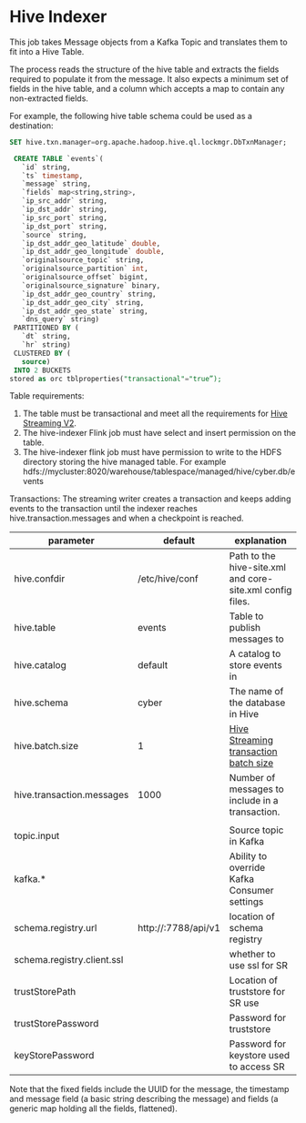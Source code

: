 # Hive Indexer

This job takes Message objects from a Kafka Topic and translates them to fit into a Hive Table.

The process reads the structure of the hive table and extracts the fields required to populate it from the message. It also expects a minimum set of fields in the hive table, and a column which accepts a map to contain any non-extracted fields.

For example, the following hive table schema could be used as a destination:
```SQL
SET hive.txn.manager=org.apache.hadoop.hive.ql.lockmgr.DbTxnManager;

 CREATE TABLE `events`(                             
   `id` string,                                     
   `ts` timestamp,                                  
   `message` string,                                
   `fields` map<string,string>,                     
   `ip_src_addr` string,                            
   `ip_dst_addr` string,                            
   `ip_src_port` string,                            
   `ip_dst_port` string,                            
   `source` string,                                 
   `ip_dst_addr_geo_latitude` double,               
   `ip_dst_addr_geo_longitude` double,              
   `originalsource_topic` string,                   
   `originalsource_partition` int,                  
   `originalsource_offset` bigint,                  
   `originalsource_signature` binary,               
   `ip_dst_addr_geo_country` string,                
   `ip_dst_addr_geo_city` string,                   
   `ip_dst_addr_geo_state` string,                  
   `dns_query` string)                              
 PARTITIONED BY (                                   
   `dt` string,                                     
   `hr` string)                                     
 CLUSTERED BY (                                     
   source)                                          
 INTO 2 BUCKETS                                     
stored as orc tblproperties("transactional"="true”);

```
Table requirements:
1. The table must be transactional and meet all the requirements for [Hive Streaming V2](https://cwiki.apache.org/confluence/display/Hive/Streaming+Data+Ingest+V2). 
2. The hive-indexer Flink job must have select and insert permission on the table.
3. The hive-indexer flink job must have permission to write to the HDFS directory storing the hive managed table. For example hdfs://mycluster:8020/warehouse/tablespace/managed/hive/cyber.db/events

Transactions:
The streaming writer creates a transaction and keeps adding events to the transaction until the indexer reaches hive.transaction.messages and when a checkpoint is reached.

| parameter | default | explanation |
| --- | --- | --- |
|hive.confdir | /etc/hive/conf | Path to the hive-site.xml and core-site.xml config files. |
| hive.table | events | Table to publish messages to |
| hive.catalog | default | A catalog to store events in |
| hive.schema | cyber | The name of the database in Hive |
|hive.batch.size | 1 | [Hive Streaming transaction batch size](http://hive.apache.org/javadocs/r3.0.0/api/org/apache/hive/streaming/HiveStreamingConnection.Builder.html#withTransactionBatchSize-int-) | 
| hive.transaction.messages | 1000 | Number of messages to include in a transaction. |
|||
| topic.input || Source topic in Kafka |
| kafka.*|| Ability to override Kafka Consumer settings |
| schema.registry.url|http://<schema-registry-host>:7788/api/v1| location of schema registry|
| schema.registry.client.ssl|| whether to use ssl for SR |
| trustStorePath|| Location of truststore for SR use |
| trustStorePassword|| Password for truststore |
| keyStorePassword|| Password for keystore used to access SR |

Note that the fixed fields include the UUID for the message, the timestamp and message field (a basic string describing the message) and fields (a generic map holding all the fields, flattened).

